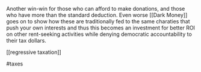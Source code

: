 Another win-win for those who can afford to make donations, and those who have more than the standard deduction.  Even worse [[Dark Money]] goes on to show how these are traditionally fed to the same charaties that push your own interests and thus this becomes an investment for better ROI on other rent-seeking activities while denying democratic accountability to their tax dollars.

[[regressive taxation]]

#taxes